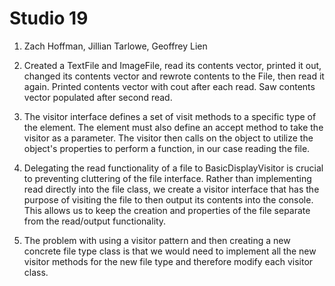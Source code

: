 # Studio 19
1. Zach Hoffman, Jillian Tarlowe, Geoffrey Lien

2. Created a TextFile and ImageFile, read its contents vector, printed it out, changed its contents vector and 
rewrote contents to the File, then read it again. Printed contents vector with cout after each read. Saw contents
vector populated after second read.

3. The visitor interface defines a set of visit methods to a specific type of the element. The element must also
define an accept method to take the visitor as a parameter. The visitor then calls on the object to utilize the object's
properties to perform a function, in our case reading the file.

4. Delegating the read functionality of a file to BasicDisplayVisitor is crucial to preventing cluttering of the file
interface. Rather than implementing read directly into the file class, we create a visitor interface that has the 
purpose of visiting the file to then output its contents into the console. This allows us to keep the creation and
properties of the file separate from the read/output functionality.

5. The problem with using a visitor pattern and then creating a new concrete file type class 
is that we would need to implement all the new visitor methods for the new file type and therefore modify
each visitor class.